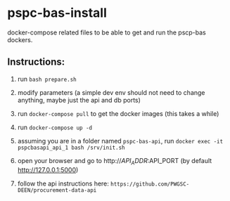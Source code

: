 # pspc-bas-install
docker-compose related files to be able to get and run the pscp-bas dockers.

## Instructions:

1. run ```bash prepare.sh```

2. modify parameters (a simple dev env should not need to change anything, maybe just the api and db ports)

3. run ```docker-compose pull``` to get the docker images (this takes a while)

4. run ```docker-compose up -d```

5. assuming you are in a folder named ```pspc-bas-api```, run ```docker exec -it pspcbasapi_api_1 bash /srv/init.sh```

6. open your browser and go to http://$API_ADDR:$API_PORT (by default http://127.0.0.1:5000)

7. follow the api instructions here: ```https://github.com/PWGSC-DEEN/procurement-data-api```
